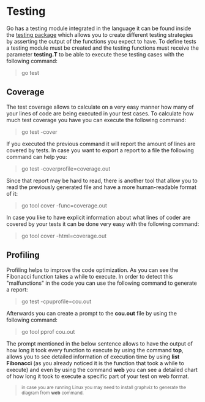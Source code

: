 # Testing

Go has a testing module integrated in the language it can be found inside the [testing package](https://pkg.go.dev/testing) which allows you to create different testing strategies by asserting the output of the functions you expect to have. To define tests a testing module must be created and the testing functions must receive the parameter **testing.T** to be able to execute these testing cases with the following command:
> go test

## Coverage

The test coverage allows to calculate on a very easy manner how many of your lines of code are being executed in your test cases. To calculate how much test coverage you have you can execute the following command:
> go test -cover

If you executed the previous command it will report the amount of lines are covered by tests. In case you want to export a report to a file the following command can help you:
> go test -coverprofile=coverage.out

Since that report may be hard to read, there is another tool that allow you to read the previously generated file and have a more human-readable format of it:
> go tool cover -func=coverage.out

In case you like to have explicit information about what lines of coder are covered by your tests it can be done very easy with the following command:
> go tool cover -html=coverage.out

## Profiling

Profiling helps to improve the code optimization. As you can see the Fibonacci function takes a while to execute. In order to detect this "malfunctions" in the code you can use the following command to generate a report:
> go test -cpuprofile=cou.out

Afterwards you can create a prompt to the **cou.out** file by using the following command:
> go tool pprof cou.out

The prompt mentioned in the below sentence allows to have the output of how long it took every function to execute by using the command **top**, allows you to see detailed information of execution time by using **list Fibonacci** (as you already noticed it is the function that took a while to execute) and even by using the command **web** you can see a detailed chart of how long it took to execute a specific part of your test on web format.

> <small> in case you are running Linux you may need to install graphviz to generate the diagram from **web** command. </small>